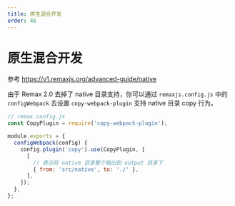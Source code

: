 ```yaml
---
title: 原生混合开发
order: 46
---
```


# 原生混合开发

参考 https://v1.remaxjs.org/advanced-guide/native

由于 Remax 2.0 去掉了 native 目录支持，你可以通过 `remaxjs.config.js` 中的 `configWebpack` 去设置 `copy-webpack-plugin` 支持 native 目录 copy 行为。

```js
// remax.config.js
const CopyPlugin = require('copy-webpack-plugin');

module.exports = {
  configWebpack(config) {
    config.plugin('copy').use(CopyPlugin, [
      [
        // 表示将 native 目录整个输出到 output 目录下
        { from: 'src/native', to: './' },
      ],
    ]);
  },
};
```

